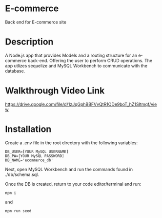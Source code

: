 # E-commerce
Back end for E-commerce site

# Description

A Node.js app that provides Models and a routing structure for an e-commerce back-end. Offering the user to perform CRUD operations. The app utlizes sequelize and MySQL Workbench to communicate with the database.

# Walkthrough Video Link
https://drive.google.com/file/d/1zJqGphBBFVvQtR1ODe9boT_hZ1SItmqf/view


# Installation 

Create a .env file in the root directory with the following variables:

```
DB_USER=[YOUR MySQL USERNAME]
DB_PW=[YOUR MySQL PASSWORD]
DB_NAME='ecommerce_db'
```

Next, open MySQL Workbench and run the commands found in ./db/schema.sql.

Once the DB is created, return to your code editor/terminal and run:

```
npm i
```

and

```
npm run seed
```
